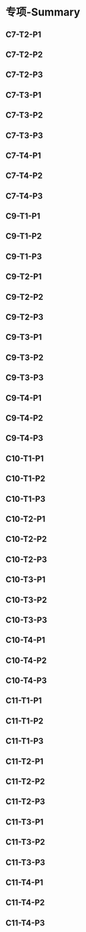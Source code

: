 # 专项-Summary

## C7-T2-P1

## C7-T2-P2

## C7-T2-P3

## C7-T3-P1

## C7-T3-P2

## C7-T3-P3

## C7-T4-P1

## C7-T4-P2

## C7-T4-P3

## C9-T1-P1

## C9-T1-P2

## C9-T1-P3

## C9-T2-P1

## C9-T2-P2

## C9-T2-P3

## C9-T3-P1

## C9-T3-P2

## C9-T3-P3

## C9-T4-P1

## C9-T4-P2

## C9-T4-P3

## C10-T1-P1

## C10-T1-P2

## C10-T1-P3

## C10-T2-P1

## C10-T2-P2

## C10-T2-P3

## C10-T3-P1

## C10-T3-P2

## C10-T3-P3

## C10-T4-P1

## C10-T4-P2

## C10-T4-P3

## C11-T1-P1

## C11-T1-P2

## C11-T1-P3

## C11-T2-P1

## C11-T2-P2

## C11-T2-P3

## C11-T3-P1

## C11-T3-P2

## C11-T3-P3

## C11-T4-P1

## C11-T4-P2

## C11-T4-P3